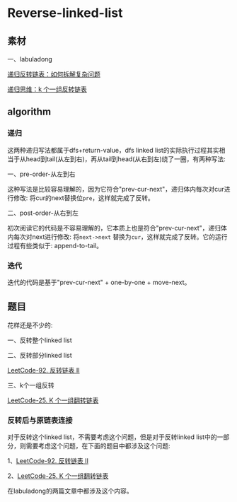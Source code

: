 # Reverse-linked-list

## 素材

一、labuladong

[递归反转链表：如何拆解复杂问题](https://mp.weixin.qq.com/s?__biz=MzAxODQxMDM0Mw==&mid=2247484467&idx=1&sn=beb3ae89993b812eeaa6bbdeda63c494&scene=21#wechat_redirect)

[递归思维：k 个一组反转链表](https://mp.weixin.qq.com/s?__biz=MzAxODQxMDM0Mw==&mid=2247484597&idx=1&sn=c603f1752e33cb2701e371d84254aee2&scene=21#wechat_redirect)



## algorithm



### 递归

这两种递归写法都属于dfs+return-value，dfs linked list的实际执行过程其实相当于从head到tail(从左到右)，再从tail到head(从右到左)绕了一圈，有两种写法:

一、pre-order-从左到右

这种写法是比较容易理解的，因为它符合"prev-cur-next"，递归体内每次对cur进行修改: 将cur的next替换位`pre`，这样就完成了反转。



二、post-order-从右到左

初次阅读它的代码是不容易理解的，它本质上也是符合"prev-cur-next"，递归体内每次对next进行修改: 将`next->next` 替换为`cur`，这样就完成了反转。它的运行过程有些类似于: append-to-tail。



### 迭代

迭代的代码是基于"prev-cur-next" + one-by-one + move-next。



## 题目

花样还是不少的: 

一、反转整个linked list

二、反转部分linked list

[LeetCode-92. 反转链表 II](https://leetcode.cn/problems/reverse-linked-list-ii/)



三、k个一组反转

[LeetCode-25. K 个一组翻转链表](https://leetcode.cn/problems/reverse-nodes-in-k-group/)



### 反转后与原链表连接

对于反转这个linked list，不需要考虑这个问题，但是对于反转linked list中的一部分，则需要考虑这个问题，在下面的题目中都涉及这个问题:

1、[LeetCode-92. 反转链表 II](https://leetcode.cn/problems/reverse-linked-list-ii/)

2、[LeetCode-25. K 个一组翻转链表](https://leetcode.cn/problems/reverse-nodes-in-k-group/)

在labuladong的两篇文章中都涉及这个内容。